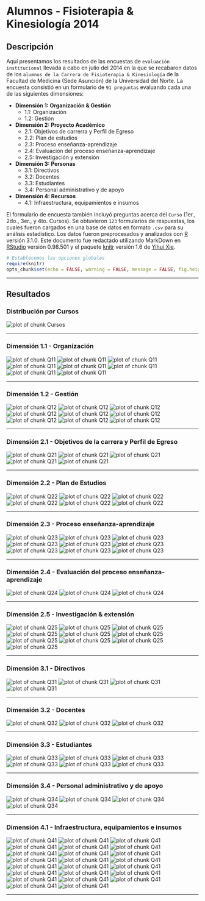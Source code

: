 # Alumnos - Fisioterapia & Kinesiología 2014
## Descripción
Aquí presentamos los resultados de las encuestas de `evaluación institucional` llevada a cabo en julio del 2014 en la que se recabaron datos de los `alumnos de la Carrera de Fisioterapia & Kinesiología` de la Facultad de Medicina (Sede Asunción) de la Universidad del Norte. La encuesta consistió en un formulario de `91 preguntas` evaluando cada una de las siguientes dimensiones:

* __Dimensión 1: Organización & Gestión__
    * 1.1: Organización
    * 1.2: Gestión
* __Dimensión 2: Proyecto Académico__
    * 2.1: Objetivos de carrerra y Perfil de Egreso
    * 2.2: Plan de estudios
    * 2.3: Proceso enseñanza-aprendizaje
    * 2.4: Evaluación del proceso enseñanza-aprendizaje
    * 2.5: Investigación y extensión
* __Dimensión 3: Personas__
    * 3.1: Directivos
    * 3.2: Docentes
    * 3.3: Estudiantes
    * 3.4: Personal administrativo y de apoyo
* __Dimensión 4: Recursos__
    * 4.1: Infraestructura, equipamientos e insumos

El formulario de encuesta también incluyó preguntas acerca del `Curso` (1er., 2do., 3er., y 4to. Cursos). Se obtuvieron `123` formularios de respuestas, los cuales fueron cargados en una base de datos en formato `.csv` para su análisis estadístico. Los datos fueron preprocesados y analizados con [R](http://www.r-project.org) versión 3.1.0. Este documento fue redactado utilizando MarkDown en [RStudio](http://www.rstudio.com) versión 0.98.501 y el paquete [knitr](http://cran.r-project.org/web/packages/knitr/index.html) versión 1.6 de [Yihui Xie](http://yihui.name/knitr).


```r
# Establecemos las opciones globales
require(knitr)
opts_chunk$set(echo = FALSE, warning = FALSE, message = FALSE, fig.height = 8, fig.width = 13)
```



***

## Resultados
### Distribución por Cursos
![plot of chunk Cursos](figure/Cursos.png) 

***

### Dimensión 1.1 - Organización
![plot of chunk Q11](figure/Q111.png) ![plot of chunk Q11](figure/Q112.png) ![plot of chunk Q11](figure/Q113.png) ![plot of chunk Q11](figure/Q114.png) ![plot of chunk Q11](figure/Q115.png) ![plot of chunk Q11](figure/Q116.png) ![plot of chunk Q11](figure/Q117.png) ![plot of chunk Q11](figure/Q118.png) 

***

### Dimensión 1.2 - Gestión
![plot of chunk Q12](figure/Q121.png) ![plot of chunk Q12](figure/Q122.png) ![plot of chunk Q12](figure/Q123.png) ![plot of chunk Q12](figure/Q124.png) ![plot of chunk Q12](figure/Q125.png) ![plot of chunk Q12](figure/Q126.png) ![plot of chunk Q12](figure/Q127.png) ![plot of chunk Q12](figure/Q128.png) ![plot of chunk Q12](figure/Q129.png) 

***

### Dimensión 2.1 - Objetivos de la carrera y Perfil de Egreso
![plot of chunk Q21](figure/Q211.png) ![plot of chunk Q21](figure/Q212.png) ![plot of chunk Q21](figure/Q213.png) ![plot of chunk Q21](figure/Q214.png) ![plot of chunk Q21](figure/Q215.png) 

***

### Dimensión 2.2 - Plan de Estudios
![plot of chunk Q22](figure/Q221.png) ![plot of chunk Q22](figure/Q222.png) ![plot of chunk Q22](figure/Q223.png) ![plot of chunk Q22](figure/Q224.png) ![plot of chunk Q22](figure/Q225.png) ![plot of chunk Q22](figure/Q226.png) 

***

### Dimensión 2.3 - Proceso enseñanza-aprendizaje
![plot of chunk Q23](figure/Q231.png) ![plot of chunk Q23](figure/Q232.png) ![plot of chunk Q23](figure/Q233.png) ![plot of chunk Q23](figure/Q234.png) ![plot of chunk Q23](figure/Q235.png) ![plot of chunk Q23](figure/Q236.png) ![plot of chunk Q23](figure/Q237.png) ![plot of chunk Q23](figure/Q238.png) ![plot of chunk Q23](figure/Q239.png) 

***

### Dimensión 2.4 - Evaluación del proceso enseñanza-aprendizaje
![plot of chunk Q24](figure/Q241.png) ![plot of chunk Q24](figure/Q242.png) ![plot of chunk Q24](figure/Q243.png) 

***

### Dimensión 2.5 - Investigación & extensión
![plot of chunk Q25](figure/Q251.png) ![plot of chunk Q25](figure/Q252.png) ![plot of chunk Q25](figure/Q253.png) ![plot of chunk Q25](figure/Q254.png) ![plot of chunk Q25](figure/Q255.png) ![plot of chunk Q25](figure/Q256.png) ![plot of chunk Q25](figure/Q257.png) ![plot of chunk Q25](figure/Q258.png) ![plot of chunk Q25](figure/Q259.png) ![plot of chunk Q25](figure/Q2510.png) 

***

### Dimensión 3.1 - Directivos
![plot of chunk Q31](figure/Q311.png) ![plot of chunk Q31](figure/Q312.png) ![plot of chunk Q31](figure/Q313.png) ![plot of chunk Q31](figure/Q314.png) 

***

### Dimensión 3.2 - Docentes
![plot of chunk Q32](figure/Q321.png) ![plot of chunk Q32](figure/Q322.png) ![plot of chunk Q32](figure/Q323.png) 

***

### Dimensión 3.3 - Estudiantes
![plot of chunk Q33](figure/Q331.png) ![plot of chunk Q33](figure/Q332.png) ![plot of chunk Q33](figure/Q333.png) ![plot of chunk Q33](figure/Q334.png) ![plot of chunk Q33](figure/Q335.png) ![plot of chunk Q33](figure/Q336.png) 

***

### Dimensión 3.4 - Personal administrativo y de apoyo
![plot of chunk Q34](figure/Q341.png) ![plot of chunk Q34](figure/Q342.png) ![plot of chunk Q34](figure/Q343.png) ![plot of chunk Q34](figure/Q344.png) 

***

### Dimensión 4.1 - Infraestructura, equipamientos e insumos
![plot of chunk Q41](figure/Q411.png) ![plot of chunk Q41](figure/Q412.png) ![plot of chunk Q41](figure/Q413.png) ![plot of chunk Q41](figure/Q414.png) ![plot of chunk Q41](figure/Q415.png) ![plot of chunk Q41](figure/Q416.png) ![plot of chunk Q41](figure/Q417.png) ![plot of chunk Q41](figure/Q418.png) ![plot of chunk Q41](figure/Q419.png) ![plot of chunk Q41](figure/Q4110.png) ![plot of chunk Q41](figure/Q4111.png) ![plot of chunk Q41](figure/Q4112.png) ![plot of chunk Q41](figure/Q4113.png) ![plot of chunk Q41](figure/Q4114.png) ![plot of chunk Q41](figure/Q4115.png) ![plot of chunk Q41](figure/Q4116.png) ![plot of chunk Q41](figure/Q4117.png) ![plot of chunk Q41](figure/Q4118.png) ![plot of chunk Q41](figure/Q4119.png) ![plot of chunk Q41](figure/Q4120.png) ![plot of chunk Q41](figure/Q4121.png) ![plot of chunk Q41](figure/Q4122.png) ![plot of chunk Q41](figure/Q4123.png) 

***
